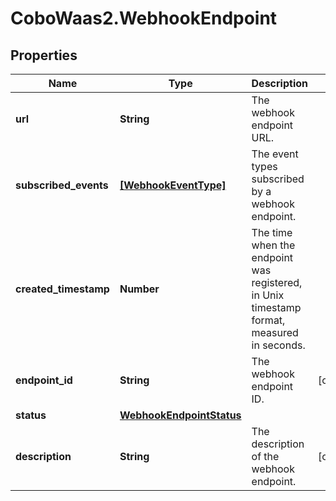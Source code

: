# CoboWaas2.WebhookEndpoint

## Properties

Name | Type | Description | Notes
------------ | ------------- | ------------- | -------------
**url** | **String** | The webhook endpoint URL. | 
**subscribed_events** | [**[WebhookEventType]**](WebhookEventType.md) | The event types subscribed by a webhook endpoint. | 
**created_timestamp** | **Number** | The time when the endpoint was registered, in Unix timestamp format, measured in seconds. | 
**endpoint_id** | **String** | The webhook endpoint ID. | [optional] 
**status** | [**WebhookEndpointStatus**](WebhookEndpointStatus.md) |  | 
**description** | **String** | The description of the webhook endpoint. | [optional] 


